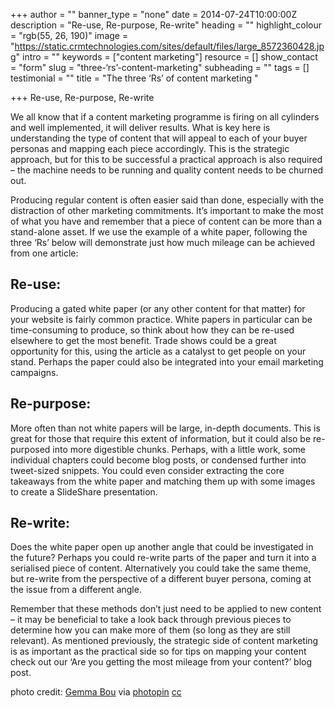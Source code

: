+++
author = ""
banner_type = "none"
date = 2014-07-24T10:00:00Z
description = "Re-use, Re-purpose, Re-write"
heading = ""
highlight_colour = "rgb(55, 26, 190)"
image = "https://static.crmtechnologies.com/sites/default/files/large_8572360428.jpg"
intro = ""
keywords = ["content marketing"]
resource = []
show_contact = "form"
slug = "three-‘rs’-content-marketing"
subheading = ""
tags = []
testimonial = ""
title = "The three ‘Rs’ of content marketing "

+++
Re-use, Re-purpose, Re-write

We all know that if a content marketing programme is firing on all cylinders and well implemented, it will deliver results. What is key here is understanding the type of content that will appeal to each of your buyer personas and mapping each piece accordingly. This is the strategic approach, but for this to be successful a practical approach is also required – the machine needs to be running and quality content needs to be churned out.

Producing regular content is often easier said than done, especially with the distraction of other marketing commitments. It’s important to make the most of what you have and remember that a piece of content can be more than a stand-alone asset. If we use the example of a white paper, following the three ‘Rs’ below will demonstrate just how much mileage can be achieved from one article:

## Re-use:

Producing a gated white paper (or any other content for that matter) for your website is fairly common practice. White papers in particular can be time-consuming to produce, so think about how they can be re-used elsewhere to get the most benefit. Trade shows could be a great opportunity for this, using the article as a catalyst to get people on your stand. Perhaps the paper could also be integrated into your email marketing campaigns.

## Re-purpose:

More often than not white papers will be large, in-depth documents. This is great for those that require this extent of information, but it could also be re-purposed into more digestible chunks. Perhaps, with a little work, some individual chapters could become blog posts, or condensed further into tweet-sized snippets. You could even consider extracting the core takeaways from the white paper and matching them up with some images to create a SlideShare presentation.

## Re-write:

Does the white paper open up another angle that could be investigated in the future? Perhaps you could re-write parts of the paper and turn it into a serialised piece of content. Alternatively you could take the same theme, but re-write from the perspective of a different buyer persona, coming at the issue from a different angle.

Remember that these methods don’t just need to be applied to new content – it may be beneficial to take a look back through previous pieces to determine how you can make more of them (so long as they are still relevant). As mentioned previously, the strategic side of content marketing is as important as the practical side so for tips on mapping your content check out our ‘Are you getting the most mileage from your content?’ blog post.

photo credit: [Gemma Bou](https://www.flickr.com/photos/gemmabou/8572360428/) via [photopin](http://photopin.com/) [cc](http://creativecommons.org/licenses/by-nc-nd/2.0/)